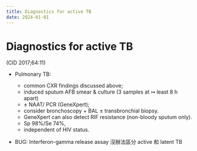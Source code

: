 ```yaml
---
title: Diagnostics for active TB
date: 2024-01-01
---
```


# Diagnostics for active TB

(CID 2017;64:11)

- Pulmonary TB:

  - common CXR findings discussed above;
  - induced sputum AFB smear & culture (3 samples at ↣ least 8 h apart)
  - ± NAAT/ PCR (GeneXpert);
  - consider bronchoscopy + BAL ± transbronchial biopsy.
  - GeneXpert can also detect RIF resistance (non-bloody sputum only).
  - Sp 98%/Se 74%,
  - independent of HIV status.

- BUG: Interferon-gamma release assay 沒辦法區分 active 和 latent TB
